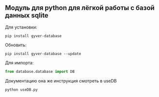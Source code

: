 ## Модуль для python для лёгкой работы с базой данных sqlite

Для установки:

```
pip install gyver-database
```

Обновить:

```
pip install gyver-database --update
```

Для импорта:

```python
from database.database import DB
```

Документацию она же инструкция смотреть в useDB

```
python useDB.py
```
